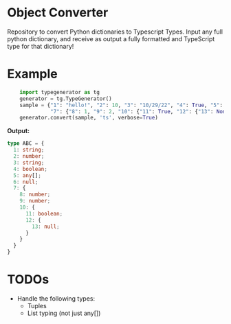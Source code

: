 # Object Converter
Repository to convert Python dictionaries to Typescript Types. Input any full python dictionary, and receive as
output a fully formatted and TypeScript type for that dictionary!

# Example
```python
    import typegenerator as tg
    generator = tg.TypeGenerator()
    sample = {"1": "hello!", "2": 10, "3": "10/29/22", "4": True, "5": [1, 2, 3], "6": None,
              "7": {"8": 1, "9": 2, "10": {"11": True, "12": {"13": None}}}}
    generator.convert(sample, 'ts', verbose=True)
```
**Output:**
```typescript
type ABC = {
  1: string;
  2: number;
  3: string;
  4: boolean;
  5: any[];
  6: null;
  7: {
    8: number;
    9: number;
    10: {
      11: boolean;
      12: {
        13: null;
      }
    }
  }
}
```

# TODOs
* Handle the following types:
  * Tuples
  * List typing (not just any[])